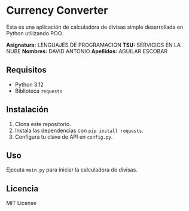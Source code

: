 # Currency Converter

Esta es una aplicación de calculadora de divisas simple desarrollada en Python utilizando POO.

**Asignatura:** LENGUAJES DE PROGRAMACION
**TSU:** SERVICIOS EN LA NUBE
**Nombres:** DAVID ANTONIO
**Apellidos:** AGUILAR ESCOBAR

## Requisitos

- Python 3.12
- Biblioteca `requests`

## Instalación

1. Clona este repositorio.
2. Instala las dependencias con `pip install requests`.
3. Configura tu clave de API en `config.py`.

## Uso

Ejecuta `main.py` para iniciar la calculadora de divisas.

## Licencia

MIT License